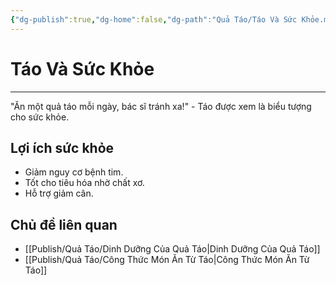 ```yaml
---
{"dg-publish":true,"dg-home":false,"dg-path":"Quả Táo/Táo Và Sức Khỏe.md","permalink":"/qua-tao/tao-va-suc-khoe/","dgPassFrontmatter":true,"noteIcon":"","created":"2025-01-01T22:24:24.725+07:00","updated":"2025-01-12T15:21:49.098+07:00"}
---
```


# Táo Và Sức Khỏe
---

"Ăn một quả táo mỗi ngày, bác sĩ tránh xa!" - Táo được xem là biểu tượng cho sức khỏe.

## Lợi ích sức khỏe
- Giảm nguy cơ bệnh tim.
- Tốt cho tiêu hóa nhờ chất xơ.
- Hỗ trợ giảm cân.

## Chủ đề liên quan
- [[Publish/Quả Táo/Dinh Dưỡng Của Quả Táo\|Dinh Dưỡng Của Quả Táo]]
- [[Publish/Quả Táo/Công Thức Món Ăn Từ Táo\|Công Thức Món Ăn Từ Táo]]
